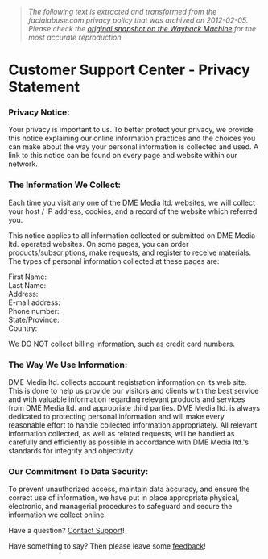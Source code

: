 > *The following text is extracted and transformed from the facialabuse.com privacy policy that was archived on 2012-02-05. Please check the [original snapshot on the Wayback Machine](https://web.archive.org/web/20120205151608id_/http%3A//support.adultdoorway.com/privacy.php%3Fid%3D10) for the most accurate reproduction.*

# Customer Support Center - Privacy Statement

### Privacy Notice:

Your privacy is important to us. To better protect your privacy, we provide this notice explaining our online information practices and the choices you can make about the way your personal information is collected and used. A link to this notice can be found on every page and website within our network. 

### The Information We Collect:

Each time you visit any one of the DME Media ltd. websites, we will collect your host / IP address, cookies, and a record of the website which referred you. 

This notice applies to all information collected or submitted on DME Media ltd. operated websites. On some pages, you can order products/subscriptions, make requests, and register to receive materials. The types of personal information collected at these pages are:

First Name:  
Last Name:  
Address:  
E-mail address:  
Phone number:  
State/Province:  
Country:

We DO NOT collect billing information, such as credit card numbers.

### The Way We Use Information:

DME Media ltd. collects account registration information on its web site. This is done to help us provide our visitors and clients with the best service and with valuable information regarding relevant products and services from DME Media ltd. and appropriate third parties. DME Media ltd. is always dedicated to protecting personal information and will make every reasonable effort to handle collected information appropriately. All relevant information collected, as well as related requests, will be handled as carefully and efficiently as possible in accordance with DME Media ltd.'s standards for integrity and objectivity. 

### Our Commitment To Data Security:

To prevent unauthorized access, maintain data accuracy, and ensure the correct use of information, we have put in place appropriate physical, electronic, and managerial procedures to safeguard and secure the information we collect online. 

Have a question? [Contact Support](https://web.archive.org/web/20120205151608id_/http%3A//support.adultdoorway.com/contact-support.php?id=10)!

Have something to say? Then please leave some [feedback](https://web.archive.org/web/20120205151608id_/http%3A//support.adultdoorway.com/feedback.php?id=10)!
